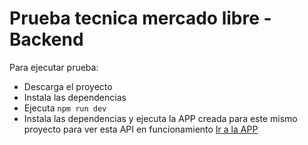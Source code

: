 # Prueba tecnica mercado libre - Backend

Para ejecutar prueba:

- Descarga el proyecto
- Instala las dependencias
- Ejecuta <code>npm run dev </code>
- Instala las dependencias y ejecuta la APP
creada para este mismo proyecto para ver esta API en funcionamiento
<a href="https://github.com/sant1ln/meli-app-test" target="_blank">Ir a la APP</a>
